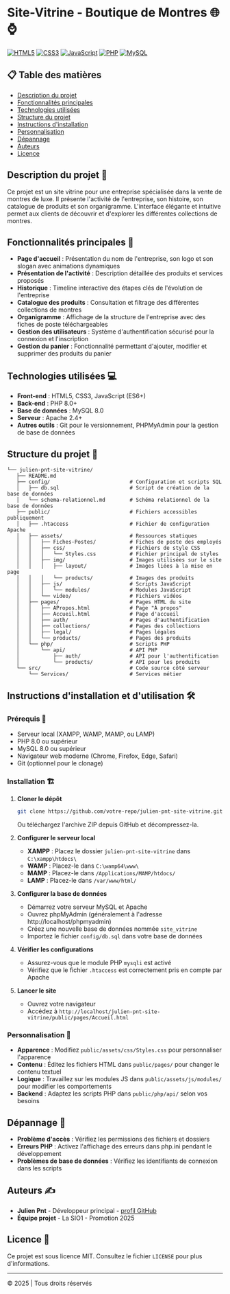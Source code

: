 # Site-Vitrine - Boutique de Montres 🌐⌚

[![HTML5](https://img.shields.io/badge/HTML5-E34F26?style=for-the-badge&logo=html5&logoColor=white)](https://developer.mozilla.org/fr/docs/Web/HTML)
[![CSS3](https://img.shields.io/badge/CSS3-1572B6?style=for-the-badge&logo=css3&logoColor=white)](https://developer.mozilla.org/fr/docs/Web/CSS)
[![JavaScript](https://img.shields.io/badge/JavaScript-F7DF1E?style=for-the-badge&logo=javascript&logoColor=black)](https://developer.mozilla.org/fr/docs/Web/JavaScript)
[![PHP](https://img.shields.io/badge/PHP-777BB4?style=for-the-badge&logo=php&logoColor=white)](https://www.php.net/)
[![MySQL](https://img.shields.io/badge/MySQL-4479A1?style=for-the-badge&logo=mysql&logoColor=white)](https://www.mysql.com/)

## 📋 Table des matières
- [Description du projet](#description-du-projet-)
- [Fonctionnalités principales](#fonctionnalités-principales-)
- [Technologies utilisées](#technologies-utilisées-)
- [Structure du projet](#structure-du-projet-)
- [Instructions d'installation](#instructions-dinstallation-et-dutilisation-)
- [Personnalisation](#personnalisation-)
- [Dépannage](#dépannage-)
- [Auteurs](#auteurs-)
- [Licence](#licence-)

## Description du projet 🏢
Ce projet est un site vitrine pour une entreprise spécialisée dans la vente de montres de luxe. Il présente l'activité de l'entreprise, son histoire, son catalogue de produits et son organigramme. L'interface élégante et intuitive permet aux clients de découvrir et d'explorer les différentes collections de montres.

## Fonctionnalités principales 🚀
- **Page d'accueil** : Présentation du nom de l'entreprise, son logo et son slogan avec animations dynamiques
- **Présentation de l'activité** : Description détaillée des produits et services proposés
- **Historique** : Timeline interactive des étapes clés de l'évolution de l'entreprise
- **Catalogue des produits** : Consultation et filtrage des différentes collections de montres
- **Organigramme** : Affichage de la structure de l'entreprise avec des fiches de poste téléchargeables
- **Gestion des utilisateurs** : Système d'authentification sécurisé pour la connexion et l'inscription
- **Gestion du panier** : Fonctionnalité permettant d'ajouter, modifier et supprimer des produits du panier

## Technologies utilisées 💻
- **Front-end** : HTML5, CSS3, JavaScript (ES6+)
- **Back-end** : PHP 8.0+
- **Base de données** : MySQL 8.0
- **Serveur** : Apache 2.4+
- **Autres outils** : Git pour le versionnement, PHPMyAdmin pour la gestion de base de données

## Structure du projet 📁

```plaintext
└── julien-pnt-site-vitrine/
   ├── README.md
   ├── config/                          # Configuration et scripts SQL
   │   ├── db.sql                       # Script de création de la base de données
   │   └── schema-relationnel.md        # Schéma relationnel de la base de données
   ├── public/                          # Fichiers accessibles publiquement
   │   ├── .htaccess                    # Fichier de configuration Apache
   │   ├── assets/                      # Ressources statiques
   │   │   ├── Fiches-Postes/           # Fiches de poste des employés
   │   │   ├── css/                     # Fichiers de style CSS
   │   │   │   └── Styles.css           # Fichier principal de styles
   │   │   ├── img/                     # Images utilisées sur le site
   │   │   │   ├── layout/              # Images liées à la mise en page
   │   │   │   └── products/            # Images des produits
   │   │   ├── js/                      # Scripts JavaScript
   │   │   │   └── modules/             # Modules JavaScript
   │   │   └── video/                   # Fichiers vidéos
   │   ├── pages/                       # Pages HTML du site
   │   │   ├── APropos.html             # Page "À propos"
   │   │   ├── Accueil.html             # Page d'accueil
   │   │   ├── auth/                    # Pages d'authentification
   │   │   ├── collections/             # Pages des collections
   │   │   ├── legal/                   # Pages légales
   │   │   └── products/                # Pages des produits
   │   └── php/                         # Scripts PHP
   │       └── api/                     # API PHP
   │           ├── auth/                # API pour l'authentification
   │           └── products/            # API pour les produits
   └── src/                             # Code source côté serveur
       └── Services/                    # Services métier
```

## Instructions d'installation et d'utilisation 🛠️

### Prérequis 📝
- Serveur local (XAMPP, WAMP, MAMP, ou LAMP)
- PHP 8.0 ou supérieur
- MySQL 8.0 ou supérieur
- Navigateur web moderne (Chrome, Firefox, Edge, Safari)
- Git (optionnel pour le clonage)

### Installation 🏗️
1. **Cloner le dépôt**
   ```bash
   git clone https://github.com/votre-repo/julien-pnt-site-vitrine.git
   ```
   Ou téléchargez l'archive ZIP depuis GitHub et décompressez-la.

2. **Configurer le serveur local**
   - **XAMPP** : Placez le dossier `julien-pnt-site-vitrine` dans `C:\xampp\htdocs\`
   - **WAMP** : Placez-le dans `C:\wamp64\www\`
   - **MAMP** : Placez-le dans `/Applications/MAMP/htdocs/`
   - **LAMP** : Placez-le dans `/var/www/html/`

3. **Configurer la base de données**
   - Démarrez votre serveur MySQL et Apache
   - Ouvrez phpMyAdmin (généralement à l'adresse http://localhost/phpmyadmin)
   - Créez une nouvelle base de données nommée `site_vitrine`
   - Importez le fichier `config/db.sql` dans votre base de données

4. **Vérifier les configurations**
   - Assurez-vous que le module PHP `mysqli` est activé
   - Vérifiez que le fichier `.htaccess` est correctement pris en compte par Apache

5. **Lancer le site**
   - Ouvrez votre navigateur
   - Accédez à `http://localhost/julien-pnt-site-vitrine/public/pages/Accueil.html`

### Personnalisation 🎨
- **Apparence** : Modifiez `public/assets/css/Styles.css` pour personnaliser l'apparence
- **Contenu** : Éditez les fichiers HTML dans `public/pages/` pour changer le contenu textuel
- **Logique** : Travaillez sur les modules JS dans `public/assets/js/modules/` pour modifier les comportements
- **Backend** : Adaptez les scripts PHP dans `public/php/api/` selon vos besoins

## Dépannage 🔧
- **Problème d'accès** : Vérifiez les permissions des fichiers et dossiers
- **Erreurs PHP** : Activez l'affichage des erreurs dans php.ini pendant le développement
- **Problèmes de base de données** : Vérifiez les identifiants de connexion dans les scripts

## Auteurs ✍️
- **Julien Pnt** - Développeur principal - [profil GitHub](https://github.com/username)
- **Équipe projet** - La SIO1 - Promotion 2025

## Licence 📜
Ce projet est sous licence MIT. Consultez le fichier `LICENSE` pour plus d'informations.

---
© 2025 | Tous droits réservés
